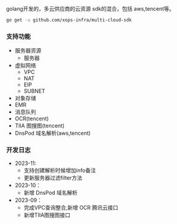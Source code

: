 golang开发的，多云供应商的云资源 sdk的混合，包括 aws,tencent等。

```bash
go get -u github.com/xops-infra/multi-cloud-sdk
```

### 支持功能
- 服务器资源
    - 服务器
- 虚拟网络
    - VPC
    - NAT
    - EIP
    - SUBNET
- 对象存储
- EMR
- 消息队列
- OCR(tencent)
- TIIA 图搜图(tencent)
- DnsPod 域名解析(aws,tencent)


### 开发日志
- 2023-11:
    - 支持创建解析时候增加info备注
    - 更新服务器过滤filter方法
- 2023-10：
    - 新增 DnsPod 域名解析
- 2023-09：
    - 完成VPC查询整合,新增 OCR 腾讯云接口
    - 新增TIIA图搜图接口
